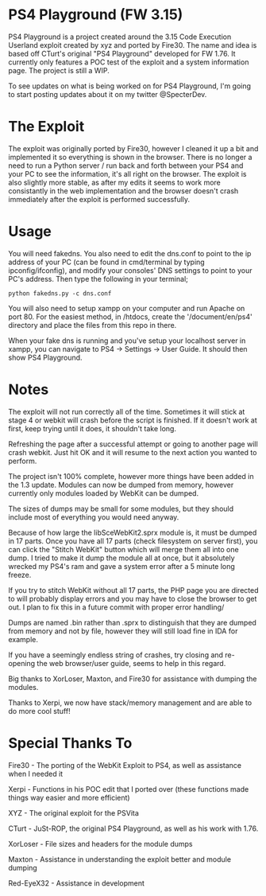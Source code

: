 # PS4 Playground (FW 3.15)
PS4 Playground is a project created around the 3.15 Code Execution Userland exploit created by xyz and ported by Fire30. The name and idea is based off CTurt's original "PS4 Playground" developed for FW 1.76. It currently only features a POC test of the exploit and a system information page. The project is still a WIP.

To see updates on what is being worked on for PS4 Playground, I'm going to start posting updates about it on my twitter @SpecterDev.

# The Exploit
The exploit was originally ported by Fire30, however I cleaned it up a bit and implemented it so everything is shown in the browser. There is no longer a need to run a Python server / run back and forth between your PS4 and your PC to see the information, it's all right on the browser. The exploit is also slightly more stable, as after my edits it seems to work more consistantly in the web implementation and the browser doesn't crash immediately after the exploit is performed successfully.

# Usage
You will need fakedns. You also need to edit the dns.conf to point to the ip address of your PC (can be found in cmd/terminal by typing ipconfig/ifconfig), and modify your consoles' DNS settings to point to your PC's address. Then type the following in your terminal;

`python fakedns.py -c dns.conf`

You will also need to setup xampp on your computer and run Apache on port 80. For the easiest method, in /htdocs, create the '/document/en/ps4' directory and place the files from this repo in there.

When your fake dns is running and you've setup your localhost server in xampp, you can navigate to PS4 -> Settings -> User Guide. It should then show PS4 Playground.

# Notes
The exploit will not run correctly all of the time. Sometimes it will stick at stage 4 or webkit will crash before the script is finished. If it doesn't work at first, keep trying until it does, it shouldn't take long.

Refreshing the page after a successful attempt or going to another page will crash webkit. Just hit OK and it will resume to the next action you wanted to perform.

The project isn't 100% complete, however more things have been added in the 1.3 update. Modules can now be dumped from memory, however currently only modules loaded by WebKit can be dumped.

The sizes of dumps may be small for some modules, but they should include most of everything you would need anyway.

Because of how large the libSceWebKit2.sprx module is, it must be dumped in 17 parts. Once you have all 17 parts (check filesystem on server first), you can click the "Stitch WebKit" button which will merge them all into one dump. I tried to make it dump the module all at once, but it absolutely wrecked my PS4's ram and gave a system error after a 5 minute long freeze.

If you try to stitch WebKit without all 17 parts, the PHP page you are directed to will probably display errors and you may have to close the browser to get out. I plan to fix this in a future commit with proper error handling/

Dumps are named .bin rather than .sprx to distinguish that they are dumped from memory and not by file, however they will still load fine in IDA for example.

If you have a seemingly endless string of crashes, try closing and re-opening the web browser/user guide, seems to help in this regard.

Big thanks to XorLoser, Maxton, and Fire30 for assistance with dumping the modules.

Thanks to Xerpi, we now have stack/memory management and are able to do more cool stuff!

# Special Thanks To
Fire30 - The porting of the WebKit Exploit to PS4, as well as assistance when I needed it

Xerpi - Functions in his POC edit that I ported over (these functions made things way easier and more efficient)

XYZ - The original exploit for the PSVita

CTurt - JuSt-ROP, the original PS4 Playground, as well as his work with 1.76.

XorLoser - File sizes and headers for the module dumps

Maxton - Assistance in understanding the exploit better and module dumping

Red-EyeX32 - Assistance in development
